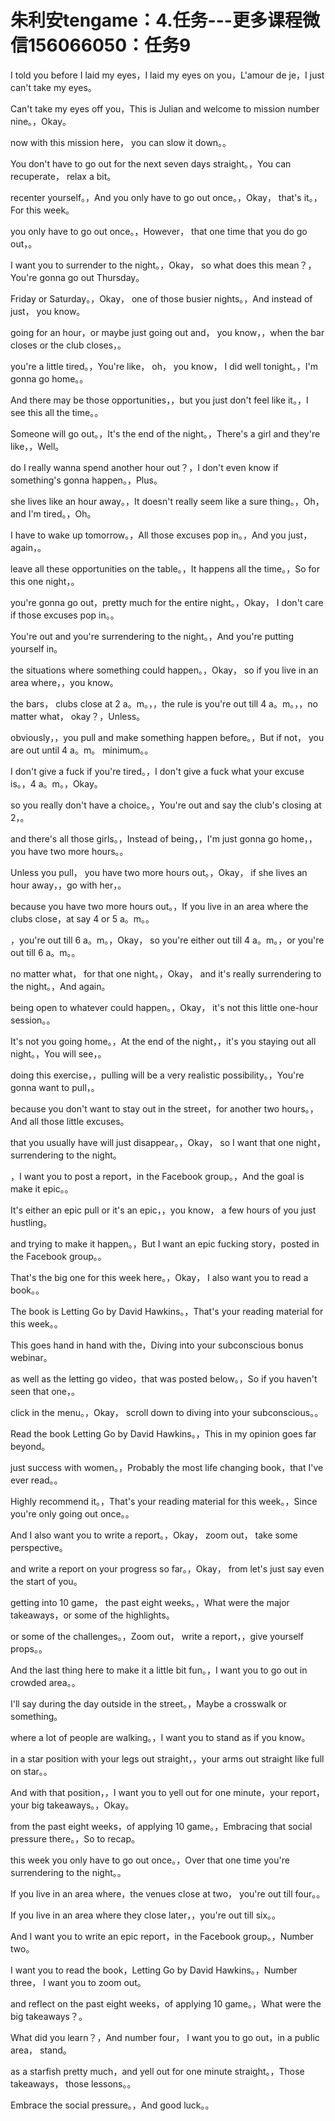 # 朱利安tengame：4.任务---更多课程微信156066050：任务9

I told you before I laid my eyes，I laid my eyes on you，L'amour de je，I just can't take my eyes。

Can't take my eyes off you，This is Julian and welcome to mission number nine。，Okay。

 now with this mission here， you can slow it down。。

You don't have to go out for the next seven days straight。，You can recuperate， relax a bit。

 recenter yourself。，And you only have to go out once。，Okay， that's it。，For this week。

 you only have to go out once。，However， that one time that you do go out，。

I want you to surrender to the night。，Okay， so what does this mean？，You're gonna go out Thursday。

 Friday or Saturday。，Okay， one of those busier nights。，And instead of just， you know。

 going for an hour，or maybe just going out and， you know，，when the bar closes or the club closes，。

you're a little tired。，You're like， oh， you know， I did well tonight。，I'm gonna go home。。

And there may be those opportunities，，but you just don't feel like it。，I see this all the time。。

Someone will go out。，It's the end of the night。，There's a girl and they're like，，Well。

 do I really wanna spend another hour out？，I don't even know if something's gonna happen。，Plus。

 she lives like an hour away。，It doesn't really seem like a sure thing。，Oh， and I'm tired。，Oh。

 I have to wake up tomorrow。，All those excuses pop in。，And you just， again，。

leave all these opportunities on the table。，It happens all the time。，So for this one night，。

you're gonna go out，pretty much for the entire night。，Okay， I don't care if those excuses pop in。。

You're out and you're surrendering to the night。，And you're putting yourself in。

the situations where something could happen。，Okay， so if you live in an area where，，you know。

 the bars， clubs close at 2 a。m。，，the rule is you're out till 4 a。m。，，no matter what， okay？，Unless。

 obviously，，you pull and make something happen before。，But if not， you are out until 4 a。m。 minimum。。

I don't give a fuck if you're tired。，I don't give a fuck what your excuse is。，4 a。m。，Okay。

 so you really don't have a choice。，You're out and say the club's closing at 2，。

and there's all those girls。，Instead of being，，I'm just gonna go home，，you have two more hours。。

Unless you pull， you have two more hours out。，Okay， if she lives an hour away，，go with her，。

because you have two more hours out。，If you live in an area where the clubs close，at say 4 or 5 a。m。。

，you're out till 6 a。m。，Okay， so you're either out till 4 a。m。，or you're out till 6 a。m。。

no matter what， for that one night。，Okay， and it's really surrendering to the night。，And again。

 being open to whatever could happen。，Okay， it's not this little one-hour session。。

It's not you going home。，At the end of the night，，it's you staying out all night。，You will see，。

doing this exercise，，pulling will be a very realistic possibility。，You're gonna want to pull，。

because you don't want to stay out in the street，for another two hours。，And all those little excuses。

that you usually have will just disappear。，Okay， so I want that one night， surrendering to the night。

，I want you to post a report，in the Facebook group。，And the goal is make it epic。。

It's either an epic pull or it's an epic，，you know， a few hours of you just hustling。

and trying to make it happen。，But I want an epic fucking story，posted in the Facebook group。。

That's the big one for this week here。，Okay， I also want you to read a book。。

The book is Letting Go by David Hawkins。，That's your reading material for this week。。

This goes hand in hand with the，Diving into your subconscious bonus webinar。

as well as the letting go video，that was posted below。，So if you haven't seen that one，。

click in the menu。，Okay， scroll down to diving into your subconscious。。

Read the book Letting Go by David Hawkins。，This in my opinion goes far beyond。

just success with women。，Probably the most life changing book，that I've ever read。。

Highly recommend it。，That's your reading material for this week。，Since you're only going out once。。

And I also want you to write a report。，Okay， zoom out， take some perspective。

and write a report on your progress so far。，Okay， from let's just say even the start of you。

getting into 10 game， the past eight weeks。，What were the major takeaways，or some of the highlights。

or some of the challenges。，Zoom out， write a report，，give yourself props。。

And the last thing here to make it a little bit fun。，I want you to go out in crowded area。。

I'll say during the day outside in the street。，Maybe a crosswalk or something。

where a lot of people are walking。，I want you to stand as if you know。

in a star position with your legs out straight，，your arms out straight like full on star。。

And with that position，，I want you to yell out for one minute，your report， your big takeaways。，Okay。

 from the past eight weeks，of applying 10 game。，Embracing that social pressure there。，So to recap。

 this week you only have to go out once。，Over that one time you're surrendering to the night。。

If you live in an area where，the venues close at two， you're out till four。。

If you live in an area where they close later，，you're out till six。。

And I want you to write an epic report，in the Facebook group。，Number two。

 I want you to read the book，Letting Go by David Hawkins。，Number three， I want you to zoom out。

and reflect on the past eight weeks，of applying 10 game。，What were the big takeaways？。

What did you learn？，And number four， I want you to go out，in a public area， stand。

as a starfish pretty much，and yell out for one minute straight。，Those takeaways， those lessons。。

Embrace the social pressure。，And good luck。。